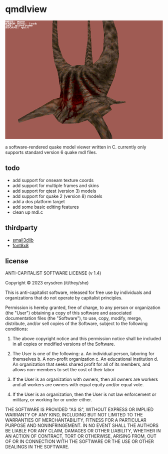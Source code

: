 # qmdlview

![an image of the final boss from quake](.github/qmdlview.png)

a software-rendered quake model viewer written in C. currently only supports standard version 6 quake mdl files.

## todo

- add support for onseam texture coords
- add support for multiple frames and skins
- add support for qtest (version 3) models
- add support for quake 2 (version 8) models
- add a dos platform target
- add some basic editing features
- clean up mdl.c

## thirdparty

* [small3dlib](https://gitlab.com/drummyfish/small3dlib)
* [font8x8](https://github.com/dhepper/font8x8)

## license

ANTI-CAPITALIST SOFTWARE LICENSE (v 1.4)

Copyright © 2023 erysdren (it/they/she)

This is anti-capitalist software, released for free use by individuals
and organizations that do not operate by capitalist principles.

Permission is hereby granted, free of charge, to any person or
organization (the "User") obtaining a copy of this software and
associated documentation files (the "Software"), to use, copy, modify,
merge, distribute, and/or sell copies of the Software, subject to the
following conditions:

  1. The above copyright notice and this permission notice shall be
  included in all copies or modified versions of the Software.

  2. The User is one of the following:
    a. An individual person, laboring for themselves
    b. A non-profit organization
    c. An educational institution
    d. An organization that seeks shared profit for all of its members,
    and allows non-members to set the cost of their labor

  3. If the User is an organization with owners, then all owners are
  workers and all workers are owners with equal equity and/or equal vote.

  4. If the User is an organization, then the User is not law enforcement
  or military, or working for or under either.

THE SOFTWARE IS PROVIDED "AS IS", WITHOUT EXPRESS OR IMPLIED WARRANTY OF
ANY KIND, INCLUDING BUT NOT LIMITED TO THE WARRANTIES OF MERCHANTABILITY,
FITNESS FOR A PARTICULAR PURPOSE AND NONINFRINGEMENT. IN NO EVENT SHALL
THE AUTHORS BE LIABLE FOR ANY CLAIM, DAMAGES OR OTHER LIABILITY, WHETHER
IN AN ACTION OF CONTRACT, TORT OR OTHERWISE, ARISING FROM, OUT OF OR IN
CONNECTION WITH THE SOFTWARE OR THE USE OR OTHER DEALINGS IN THE
SOFTWARE.
